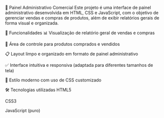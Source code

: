 🧾 Painel Administrativo Comercial
Este projeto é uma interface de painel administrativo desenvolvida em HTML, CSS e JavaScript, com o objetivo de gerenciar vendas e compras de produtos, além de exibir relatórios gerais de forma visual e organizada.

📌 Funcionalidades
📊 Visualização de relatório geral de vendas e compras

🛒 Área de controle para produtos comprados e vendidos

📋 Layout limpo e organizado em formato de painel administrativo

✅ Interface intuitiva e responsiva (adaptada para diferentes tamanhos de tela)

🎨 Estilo moderno com uso de CSS customizado

🛠️ Tecnologias utilizadas
HTML5

CSS3

JavaScript (puro)

